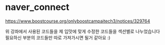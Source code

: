 # naver_connect

https://www.boostcourse.org/onlyboostcampaitech3/notices/329764

위 강좌에서 사용된 코드들을 제 입맛에 맞게 수정한 코드들을 섹션별로 나누었습니다
필요하신 부분의 코드들만 따로 가져가시면 될거 같아요 :)

